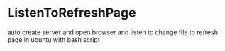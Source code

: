 # ListenToRefreshPage
auto create server and open browser  and listen to change file to refresh page in ubuntu with bash script
